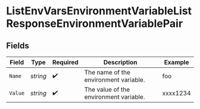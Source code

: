 # ListEnvVarsEnvironmentVariableListResponseEnvironmentVariablePair


## Fields

| Field                                  | Type                                   | Required                               | Description                            | Example                                |
| -------------------------------------- | -------------------------------------- | -------------------------------------- | -------------------------------------- | -------------------------------------- |
| `Name`                                 | *string*                               | :heavy_check_mark:                     | The name of the environment variable.  | foo                                    |
| `Value`                                | *string*                               | :heavy_check_mark:                     | The value of the environment variable. | xxxx1234                               |